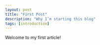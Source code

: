```yaml
---
layout: post
title: "First Post"
description: "Why I’m starting this blog"
tags: [introduction]
---
```



Welcome to my first article!
